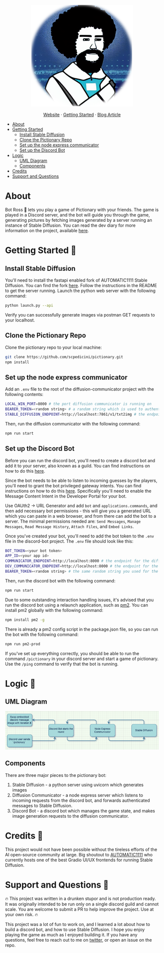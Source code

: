 
<p align="center">
    <img alt="A picture of Bot Ross" src="discord-bot/assets/logo.png">
</p>

<p align="center">
  <a href="https://specularrealms.com">Website</a>
  ·
  <a href="#getting-started-">Getting Started</a>
  ·
  <a href="https://specularrealms.com">Blog Article</a>
</p>


- [About](#about)
- [Getting Started](#getting-started-)
    * [Install Stable Diffusion](#install-stable-diffusion)
    * [Clone the Pictionary Repo](#clone-the-pictionary-repo)
    * [Set up the node express communicator](#set-up-the-node-express-communicator)
    * [Set up the Discord Bot](#set-up-the-discord-bot)
- [Logic](#logic-)
    * [UML Diagram](#uml-diagram)
    * [Components](#components)
- [Credits](#credits-)
- [Support and Questions](#support-and-questions-)


# About

Bot Ross 🤖 lets you play a game of Pictionary with your friends. The game is played in a Discord server, and the bot will guide you through the game, generating pictures by fetching images generated by a server running an instance of Stable Diffusion. You can read the dev diary for more information on the project, available [here]().

# Getting Started 🏁

## Install Stable Diffusion

You'll need to install the fastapi enabled fork of AUTOMATIC1111 Stable Diffusion. You can find the fork [here](https://github.com/TomJamesPearce/stable-diffusion-webui-api). Follow the instructions in the README to get the server running. Launch the python web server with the following command:

```bash
python launch.py --api
```
Verify you can successfully generate images via postman GET requests to your localhost.

## Clone the Pictionary Repo

Clone the pictionary repo to your local machine:

```bash
git clone https://github.com/scpedicini/pictionary.git
npm install
```

## Set up the node express communicator

Add an `.env` file to the root of the diffusion-communicator project with the following contents:

```bash
LOCAL_WIN_PORT=8000 # the port diffusion communicator is running on
BEARER_TOKEN=<random string> # a random string which is used to authenticate requests from discord bot
STABLE_DIFFUSION_ENDPOINT=http://localhost:7861/v1/txt2img # the endpoint for stable diffusion
```


Then, run the diffusion communicator with the following command:
```bash
npm run start
```

## Set up the Discord Bot

Before you can run the discord bot, you'll need to create a discord bot and add it to your server, also known as a guild. You can find instructions on how to do this [here](https://discordjs.guide/preparations/setting-up-a-bot-application.html).

Since the bot needs to be able to listen to incoming guesses by the players, you'll need to grant the bot privileged gateway intents. You can find instructions on how to do this [here](https://discordjs.guide/popular-topics/intents.html#privileged-intents). Specifically you'll need to enable the Message Content Intent in the Developer Portal for your bot.

Use OAUth2 -> URL Generator and add `bot` and `applications.commands`, and then add necessary bot permissions - this will give you a generated URL which you can paste in a web browser, and from there can add the bot to a server. The minimal permissions needed are: `Send Messages`, `Manage Messages`, `Read Message History`, `Attach Files`, and `Embed Links`.

Once you've created your bot, you'll need to add the bot token to the `.env` file in the discord-bot project. The `.env` file should look like this:

```bash
BOT_TOKEN=<your bot token>
APP_ID=<your app id>
COMMUNICATOR_ENDPOINT=http://localhost:8000 # the endpoint for the diffusion communicator
DEV_COMMUNICATOR_ENDPOINT=http://localhost:8000 # the endpoint for the diffusion communicator
BEARER_TOKEN=<random string> # the same random string you used for the diffusion communicator
```

Then, run the discord bot with the following command:
```bash
npm run start
```

Due to some outstanding interaction handling issues, it's advised that you run the discord bot using a relaunch application, such as [pm2](https://www.npmjs.com/package/pm2). You can install pm2 globally with the following command:

```bash
npm install pm2 -g
```

There is already a pm2 config script in the package.json file, so you can run the bot with the following command:

```bash
npm run pm2-prod
```

If you've set up everything correctly, you should be able to run the command `/pictionary` in your discord server and start a game of pictionary. Use the `/ping` command to verify that the bot is running.

# Logic 🧩

## UML Diagram

![Logo](discord-bot/assets/logic.png)

## Components 

There are three major pieces to the pictionary bot:

1. Stable Diffusion - a python server using uvicorn which generates images
2. Diffusion Communicator - a node express server which listens to incoming requests from the discord bot, and forwards authenticated messages to Stable Diffusion.
3. Discord Bot - a discord bot which manages the game state, and makes image generation requests to the diffusion communicator.


# Credits 🙏

This project would not have been possible without the tireless efforts of the AI open-source community at large. Big shoutout to [AUTOMATIC1111](https://github.com/AUTOMATIC1111) who currently hosts one of the best Gradio UI/UX frontends for running Stable Diffusion.

# Support and Questions 🤔

🔥 This project was written in a drunken stupor and is not production ready. It was originally intended to be run only on a single discord guild and cannot scale. You are welcome to submit a PR to help improve the project. Use at your own risk. 🔥

This project was a lot of fun to work on, and I learned a lot about how to build a discord bot, and how to use Stable Diffusion. I hope you enjoy playing the game as much as I enjoyed building it. If you have any questions, feel free to reach out to me on [twitter](https://twitter.com/wunderbaba), or open an issue on the repo.